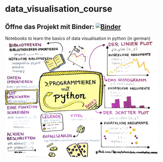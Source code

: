 # data_visualisation_course
## Öffne das Projekt mit Binder: [![Binder](https://mybinder.org/badge_logo.svg)](https://mybinder.org/v2/gh/PatriziaSchoch/data_visualisation_course/HEAD)
Notebooks to learn the basics of data visualisation in python (in german) <br>
![](programmieren_python.png)
